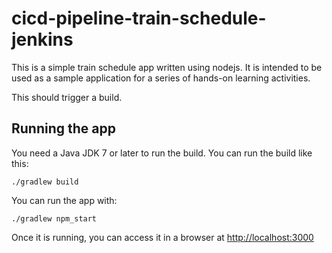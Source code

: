 # cicd-pipeline-train-schedule-jenkins

This is a simple train schedule app written using nodejs. It is intended to be used as a sample application for a series of hands-on learning activities.

This should trigger a build.

## Running the app

You need a Java JDK 7 or later to run the build. You can run the build like this:

    ./gradlew build

You can run the app with:

    ./gradlew npm_start

Once it is running, you can access it in a browser at [http://localhost:3000](http://localhost:3000)
